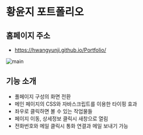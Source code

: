 # 황윤지 포트폴리오

## 홈페이지 주소
- https://hwangyunji.github.io/Portfolio/

![main](https://user-images.githubusercontent.com/105402299/188520184-e5f9556c-00ec-48f8-bf47-bcd63b17b1d3.JPG)


## 기능 소개
- 풀페이지 구성의 화면 전환
- 메인 페이지의 CSS와 자바스크립트를 이용한 타이핑 효과
- 좌우로 클릭하면 볼 수 있는 작업물들
- 페이지 이동, 상세정보 클릭시 새창으로 열림
- 전화번호와 메일 클릭시 통화 연결과 메일 보내기 가능
